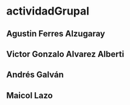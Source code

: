 # actividadGrupal
## Agustin Ferres Alzugaray
## Victor Gonzalo Alvarez Alberti
## Andrés Galván
## Maicol Lazo
